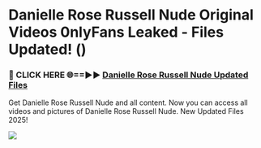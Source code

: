 # Danielle Rose Russell Nude Original Videos 0nlyFans Leaked - Files Updated! ()

<h3>🔴 CLICK HERE 🌐==►► <a href="https://tinyurl.com/2p9ay9w9" rel="nofollow">Danielle Rose Russell Nude Updated Files</a></h3>

Get Danielle Rose Russell Nude and all content. Now you can access all videos and pictures of Danielle Rose Russell Nude. New Updated Files 2025!

[![](https://i.imgur.com/KQgVmj3.gif)](https://tinyurl.com/2p9ay9w9)
